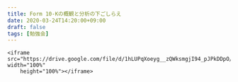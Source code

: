 ```yaml
---
title: Form 10-Kの概観と分析の下ごしらえ
date: 2020-03-24T14:20:00+09:00
draft: false
tags: [勉強会]
---
```


    <iframe src="https://drive.google.com/file/d/1hLUPqXoeyg__zQWksmgjI94_pJPkDDpO/preview" width="100%"
        height="100%"></iframe>

